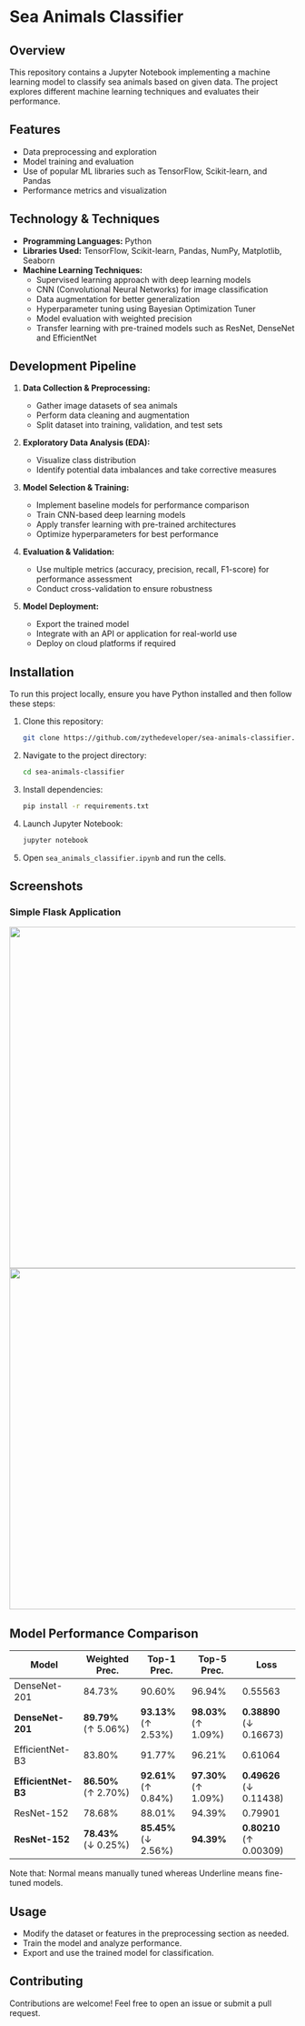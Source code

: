 # Sea Animals Classifier

## Overview

This repository contains a Jupyter Notebook implementing a machine learning model to classify sea animals based on given data. The project explores different machine learning techniques and evaluates their performance.

## Features

- Data preprocessing and exploration
- Model training and evaluation
- Use of popular ML libraries such as TensorFlow, Scikit-learn, and Pandas
- Performance metrics and visualization

## Technology & Techniques

- **Programming Languages:** Python
- **Libraries Used:** TensorFlow, Scikit-learn, Pandas, NumPy, Matplotlib, Seaborn
- **Machine Learning Techniques:**
  - Supervised learning approach with deep learning models
  - CNN (Convolutional Neural Networks) for image classification
  - Data augmentation for better generalization
  - Hyperparameter tuning using Bayesian Optimization Tuner
  - Model evaluation with weighted precision
  - Transfer learning with pre-trained models such as ResNet, DenseNet and EfficientNet

## Development Pipeline

1. **Data Collection & Preprocessing:**

   - Gather image datasets of sea animals
   - Perform data cleaning and augmentation
   - Split dataset into training, validation, and test sets

2. **Exploratory Data Analysis (EDA):**

   - Visualize class distribution
   - Identify potential data imbalances and take corrective measures

3. **Model Selection & Training:**

   - Implement baseline models for performance comparison
   - Train CNN-based deep learning models
   - Apply transfer learning with pre-trained architectures
   - Optimize hyperparameters for best performance

4. **Evaluation & Validation:**

   - Use multiple metrics (accuracy, precision, recall, F1-score) for performance assessment
   - Conduct cross-validation to ensure robustness

5. **Model Deployment:**

   - Export the trained model
   - Integrate with an API or application for real-world use
   - Deploy on cloud platforms if required

## Installation

To run this project locally, ensure you have Python installed and then follow these steps:

1. Clone this repository:
   ```bash
   git clone https://github.com/zythedeveloper/sea-animals-classifier.git
   ```
2. Navigate to the project directory:
   ```bash
   cd sea-animals-classifier
   ```
3. Install dependencies:
   ```bash
   pip install -r requirements.txt
   ```
4. Launch Jupyter Notebook:
   ```bash
   jupyter notebook
   ```
5. Open `sea_animals_classifier.ipynb` and run the cells.

## Screenshots
### Simple Flask Application
<img src="https://drive.google.com/uc?id=1lQVWVbFwBVwy_JRipfxeoFLfV6yXLVuE" width="600px" />
<img src="https://drive.google.com/uc?id=1e3fawVOlc5XFnAwg-yiz-yLEB2di3DYi" width="600px" />

## Model Performance Comparison

| Model             | Weighted Prec.  | Top-1 Prec.      | Top-5 Prec.      | Loss         |
|------------------|---------------|----------------|----------------|-------------|
| DenseNet-201     | 84.73%        | 90.60%         | 96.94%         | 0.55563     |
| **DenseNet-201** | **89.79%** (↑ 5.06%) | **93.13%** (↑ 2.53%) | **98.03%** (↑ 1.09%) | **0.38890** (↓ 0.16673) |
| EfficientNet-B3  | 83.80%        | 91.77%         | 96.21%         | 0.61064     |
| **EfficientNet-B3** | **86.50%** (↑ 2.70%) | **92.61%** (↑ 0.84%) | **97.30%** (↑ 1.09%) | **0.49626** (↓ 0.11438) |
| ResNet-152       | 78.68%        | 88.01%         | 94.39%         | 0.79901     |
| **ResNet-152**   | **78.43%** (↓ 0.25%) | **85.45%** (↓ 2.56%) | **94.39%** | **0.80210** (↑ 0.00309) |

Note that: Normal means manually tuned whereas Underline means fine-tuned models.

## Usage

- Modify the dataset or features in the preprocessing section as needed.
- Train the model and analyze performance.
- Export and use the trained model for classification.

## Contributing

Contributions are welcome! Feel free to open an issue or submit a pull request.

